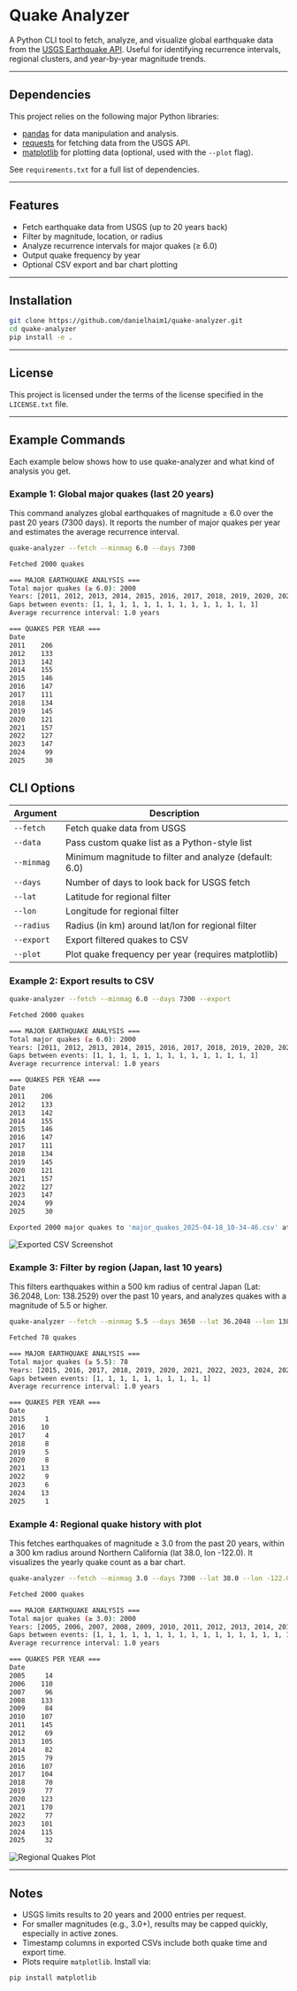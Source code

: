 # Quake Analyzer

A Python CLI tool to fetch, analyze, and visualize global earthquake data from the [USGS Earthquake API](https://earthquake.usgs.gov/fdsnws/event/1/). Useful for identifying recurrence intervals, regional clusters, and year-by-year magnitude trends.

---

## Dependencies
This project relies on the following major Python libraries:
- [pandas](https://pandas.pydata.org/) for data manipulation and analysis.
- [requests](https://requests.readthedocs.io/en/latest/) for fetching data from the USGS API.
- [matplotlib](https://matplotlib.org/) for plotting data (optional, used with the `--plot` flag).

See `requirements.txt` for a full list of dependencies.

---

## Features

- Fetch earthquake data from USGS (up to 20 years back)
- Filter by magnitude, location, or radius
- Analyze recurrence intervals for major quakes (≥ 6.0)
- Output quake frequency by year
- Optional CSV export and bar chart plotting

---

## Installation

```bash
git clone https://github.com/danielhaim1/quake-analyzer.git
cd quake-analyzer
pip install -e .
```

---

## License
This project is licensed under the terms of the license specified in the `LICENSE.txt` file.

---

## Example Commands
Each example below shows how to use quake-analyzer and what kind of analysis you get.

### Example 1: Global major quakes (last 20 years)
This command analyzes global earthquakes of magnitude ≥ 6.0 over the past 20 years (7300 days). It reports the number of major quakes per year and estimates the average recurrence interval.

```bash
quake-analyzer --fetch --minmag 6.0 --days 7300
```

```bash
Fetched 2000 quakes

=== MAJOR EARTHQUAKE ANALYSIS ===
Total major quakes (≥ 6.0): 2000
Years: [2011, 2012, 2013, 2014, 2015, 2016, 2017, 2018, 2019, 2020, 2021, 2022, 2023, 2024, 2025]
Gaps between events: [1, 1, 1, 1, 1, 1, 1, 1, 1, 1, 1, 1, 1, 1]
Average recurrence interval: 1.0 years

=== QUAKES PER YEAR ===
Date
2011    206
2012    133
2013    142
2014    155
2015    146
2016    147
2017    111
2018    134
2019    145
2020    121
2021    157
2022    127
2023    147
2024     99
2025     30
```

## CLI Options

| Argument        | Description                                                |
|----------------|------------------------------------------------------------|
| `--fetch`       | Fetch quake data from USGS                                |
| `--data`        | Pass custom quake list as a Python-style list             |
| `--minmag`      | Minimum magnitude to filter and analyze (default: 6.0)    |
| `--days`        | Number of days to look back for USGS fetch                |
| `--lat`         | Latitude for regional filter                              |
| `--lon`         | Longitude for regional filter                             |
| `--radius`      | Radius (in km) around lat/lon for regional filter         |
| `--export`      | Export filtered quakes to CSV                             |
| `--plot`        | Plot quake frequency per year (requires matplotlib)       |

### Example 2: Export results to CSV
```bash
quake-analyzer --fetch --minmag 6.0 --days 7300 --export
```

```bash
Fetched 2000 quakes

=== MAJOR EARTHQUAKE ANALYSIS ===
Total major quakes (≥ 6.0): 2000
Years: [2011, 2012, 2013, 2014, 2015, 2016, 2017, 2018, 2019, 2020, 2021, 2022, 2023, 2024, 2025]
Gaps between events: [1, 1, 1, 1, 1, 1, 1, 1, 1, 1, 1, 1, 1, 1]
Average recurrence interval: 1.0 years

=== QUAKES PER YEAR ===
Date
2011    206
2012    133
2013    142
2014    155
2015    146
2016    147
2017    111
2018    134
2019    145
2020    121
2021    157
2022    127
2023    147
2024     99
2025     30

Exported 2000 major quakes to 'major_quakes_2025-04-18_10-34-46.csv' at 2025-04-18T10:34:46.478832
```

![Exported CSV Screenshot](https://github.com/danielhaim1/quake-analyzer/blob/master/docs/example-2-export-to-csv.png?raw=true)

### Example 3: Filter by region (Japan, last 10 years)
This filters earthquakes within a 500 km radius of central Japan (Lat: 36.2048, Lon: 138.2529) over the past 10 years, and analyzes quakes with a magnitude of 5.5 or higher.

```bash
quake-analyzer --fetch --minmag 5.5 --days 3650 --lat 36.2048 --lon 138.2529 --radius 500
```

```bash
Fetched 78 quakes

=== MAJOR EARTHQUAKE ANALYSIS ===
Total major quakes (≥ 5.5): 78
Years: [2015, 2016, 2017, 2018, 2019, 2020, 2021, 2022, 2023, 2024, 2025]
Gaps between events: [1, 1, 1, 1, 1, 1, 1, 1, 1, 1]
Average recurrence interval: 1.0 years

=== QUAKES PER YEAR ===
Date
2015     1
2016    10
2017     4
2018     8
2019     5
2020     8
2021    13
2022     9
2023     6
2024    13
2025     1
```

### Example 4: Regional quake history with plot
This fetches earthquakes of magnitude ≥ 3.0 from the past 20 years, within a 300 km radius around Northern California (lat 38.0, lon -122.0). It visualizes the yearly quake count as a bar chart.

```bash
quake-analyzer --fetch --minmag 3.0 --days 7300 --lat 38.0 --lon -122.0 --radius 300 --plot
```

```bash
Fetched 2000 quakes

=== MAJOR EARTHQUAKE ANALYSIS ===
Total major quakes (≥ 3.0): 2000
Years: [2005, 2006, 2007, 2008, 2009, 2010, 2011, 2012, 2013, 2014, 2015, 2016, 2017, 2018, 2019, 2020, 2021, 2022, 2023, 2024, 2025]
Gaps between events: [1, 1, 1, 1, 1, 1, 1, 1, 1, 1, 1, 1, 1, 1, 1, 1, 1, 1, 1, 1]
Average recurrence interval: 1.0 years

=== QUAKES PER YEAR ===
Date
2005     14
2006    110
2007     96
2008    133
2009     84
2010    107
2011    145
2012     69
2013    105
2014     82
2015     79
2016    107
2017    104
2018     70
2019     77
2020    123
2021    170
2022     77
2023    101
2024    115
2025     32
```

![Regional Quakes Plot](https://github.com/danielhaim1/quake-analyzer/blob/master/docs/example-4-plot.png?raw=true)

---

## Notes

- USGS limits results to 20 years and 2000 entries per request.
- For smaller magnitudes (e.g., 3.0+), results may be capped quickly, especially in active zones.
- Timestamp columns in exported CSVs include both quake time and export time.
- Plots require `matplotlib`. Install via:

```bash
pip install matplotlib
```

